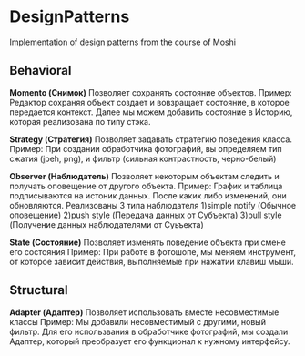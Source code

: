 # DesignPatterns
 Implementation of design patterns from the course of Moshi
 
## Behavioral

**Momento (Снимок)**
 Позволяет сохранять состояние объектов.
 Пример: Редактор сохраняя объект создает и вовзращает состояние, в которое передается контекст. Далее мы можем добавить состояние в Историю, которая реализована по типу стэка.

**Strategy (Стратегия)**
 Позволяет задавать стратегию поведения класса.
 Пример: При создании обработчика фотографий, вы определяем тип сжатия (jpeh, png), и фильтр (сильная контрастность, черно-белый)
 
 **Observer (Наблюдатель)**
 Позволяет некоторым объектам следить и получать оповещение от другого объекта.
 Пример: График и таблица подписываются на истоник данных. После каких либо изменений, они обновляются. Реализованы 3 типа наблюдателя 
 1)simple notify (Обычное оповещение)
 2)push style (Передача данных от Субъекта)
 3)pull style (Получение данных наблюдателями от Суьъекта)
 
 **State (Состояние)**
 Позволяет изменять поведение объекта при смене его состояния
 Пример: При работе в фотошопе, мы меняем инструмент, от которое зависит действия, выполняемые при нажатии клавиш мыши. 
 ## Structural
 
 **Adapter (Адаптер)**
 Позволяет использовать вместе несовместимые классы
 Пример: Мы добавили несовместимый с другими, новый фильтр. Для его использвания в обработчике фотографий, мы создали Адаптер, который преобразует его функционал к нужному интерфейсу.

